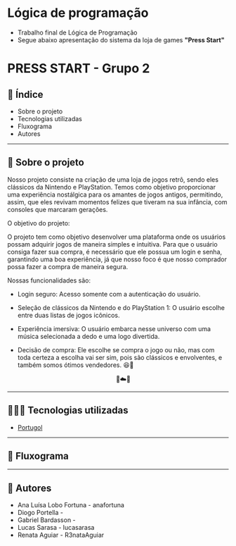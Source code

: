 # Lógica de programação

* Trabalho final de Lógica de Programação
* Segue abaixo apresentação do sistema da loja de games **"Press Start"**

# PRESS START - Grupo 2

## 📑 Índice

* Sobre o projeto
* Tecnologias utilizadas
* Fluxograma
* Autores

-------------------------------------------------------------------------

## 📁 Sobre o projeto
Nosso projeto consiste na criação de uma loja de jogos retrô, sendo eles clássicos da Nintendo e PlayStation.
Temos como objetivo proporcionar uma experiência nostálgica para os amantes de jogos antigos,
permitindo, assim, que eles revivam momentos felizes que tiveram na sua infância, com consoles que marcaram gerações.

O objetivo do projeto:

O projeto tem como objetivo desenvolver uma plataforma onde os usuários possam adquirir jogos de maneira simples e intuitiva.
Para que o usuário consiga fazer sua compra, é necessário que ele possua um login e senha, garantindo uma boa experiência,
já que nosso foco é que nosso comprador possa fazer a compra de maneira segura.

Nossas funcionalidades são:
* Login seguro: Acesso somente com a autenticação do usuário.
* Seleção de clássicos da Nintendo e do PlayStation 1: O usuário escolhe entre duas listas de jogos icônicos.
* Experiência imersiva: O usuário embarca nesse universo com uma música selecionada a dedo e uma logo divertida.
* Decisão de compra: Ele escolhe se compra o jogo ou não, mas com toda certeza a escolha vai ser sim, pois são clássicos e envolventes, e também somos ótimos vendedores. 😆🤩
  
   <div align="center"> 🍄☁️🍄 </div>                       


-------------------------------------------------------------------------

## 👩🏻‍💻 Tecnologias utilizadas

* [Portugol](https://portugol.dev/)

-------------------------------------------------------------------------

## 🔁 Fluxograma


-------------------------------------------------------------------------

## 🧝 Autores

* Ana Luísa Lobo Fortuna - anafortuna
* Diogo Portella -
* Gabriel Bardasson -
* Lucas Sarasa - lucasarasa
* Renata Aguiar - R3nataAguiar

